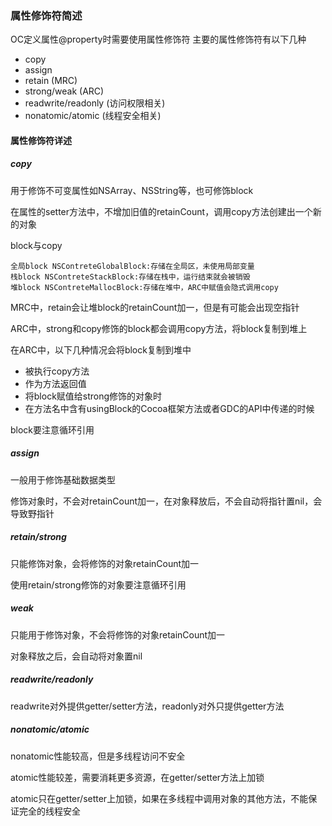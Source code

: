 ### 属性修饰符简述

OC定义属性@property时需要使用属性修饰符
主要的属性修饰符有以下几种
- copy
- assign
- retain (MRC)
- strong/weak (ARC)
- readwrite/readonly (访问权限相关)
- nonatomic/atomic (线程安全相关)

#### 属性修饰符详述
##### copy

用于修饰不可变属性如NSArray、NSString等，也可修饰block

在属性的setter方法中，不增加旧值的retainCount，调用copy方法创建出一个新的对象

block与copy
```
全局block NSContreteGlobalBlock:存储在全局区，未使用局部变量
栈block NSContreteStackBlock:存储在栈中，运行结束就会被销毁
堆block NSContreteMallocBlock:存储在堆中，ARC中赋值会隐式调用copy
```
MRC中，retain会让堆block的retainCount加一，但是有可能会出现空指针

ARC中，strong和copy修饰的block都会调用copy方法，将block复制到堆上

在ARC中，以下几种情况会将block复制到堆中
- 被执行copy方法
- 作为方法返回值
- 将block赋值给strong修饰的对象时
- 在方法名中含有usingBlock的Cocoa框架方法或者GDC的API中传递的时候

block要注意循环引用

##### assign
一般用于修饰基础数据类型

修饰对象时，不会对retainCount加一，在对象释放后，不会自动将指针置nil，会导致野指针

##### retain/strong
只能修饰对象，会将修饰的对象retainCount加一

使用retain/strong修饰的对象要注意循环引用

##### weak
只能用于修饰对象，不会将修饰的对象retainCount加一

对象释放之后，会自动将对象置nil

##### readwrite/readonly
readwrite对外提供getter/setter方法，readonly对外只提供getter方法

##### nonatomic/atomic
nonatomic性能较高，但是多线程访问不安全

atomic性能较差，需要消耗更多资源，在getter/setter方法上加锁

atomic只在getter/setter上加锁，如果在多线程中调用对象的其他方法，不能保证完全的线程安全
